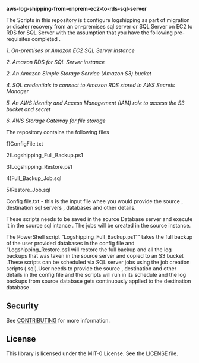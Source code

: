 **aws-log-shipping-from-onprem-ec2-to-rds-sql-server**

The Scripts in this repository is t configure logshipping as part of migration or disater recovery from an on-premises sql server or SQL Server on EC2 to RDS for SQL Server with the assumption that you have the following pre-requisites completed .



*1. On-premises or Amazon EC2 SQL Server instance*

*2. Amazon RDS for SQL Server instance*

*2. An Amazon Simple Storage Service (Amazon S3) bucket*

*4. SQL credentials to connect to Amazon RDS stored in AWS Secrets Manager*

*5. An AWS Identity and Access Management (IAM) role to access the S3 bucket and secret*

*6. AWS Storage Gateway for file storage*


The repository contains the following files 
   
   
   1)ConfigFile.txt
   
   2)Logshipping_Full_Backup.ps1
  
  3)Logshipping_Restore.ps1
	
  4)Full_Backup_Job.sql
	
  5)Restore_Job.sql
  
Config file.txt - this is the input file whee you would provide the source , destination sql servers , databases and other details.

These scripts needs to be saved in the source Database server and execute it in the source sql intance . The jobs will be created in the source instance.

The PowerShell script “Logshipping_Full_Backup.ps1”” takes the full backup of the user provided databases in the config file and “Logshipping_Restore.ps1 will restore the full backup and all the log backups that was taken in the source server and copied to an S3 bucket .These scripts can be scheduled via SQL server jobs using the job creation scripts (.sql).User needs to provide the source , destination and other details in the config file and the scripts will run in its schedule and the log backups from source database gets continuously applied to the destination database .



## Security

See [CONTRIBUTING](CONTRIBUTING.md#security-issue-notifications) for more information.

## License

This library is licensed under the MIT-0 License. See the LICENSE file.

